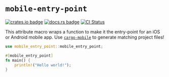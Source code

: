 # `mobile-entry-point`

[![crates.io badge](http://meritbadge.herokuapp.com/mobile-entry-point)](https://crates.io/crates/mobile-entry-point)
[![docs.rs badge](https://docs.rs/mobile-entry-point/badge.svg)](https://docs.rs/mobile-entry-point)
[![CI Status](https://github.com/BrainiumLLC/mobile-entry-point/workflows/CI/badge.svg)](https://github.com/BrainiumLLC/mobile-entry-point/actions)

This attribute macro wraps a function to make it the entry-point for an iOS or Android mobile app. Use [`cargo-mobile`](https://github.com/BrainiumLLC/cargo-mobile) to generate matching project files!

```rust
use mobile_entry_point::mobile_entry_point;

#[mobile_entry_point]
fn main() {
    println!("Hello world!");
}
```
